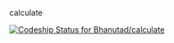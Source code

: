  calculate

[![Codeship Status for Bhanutad/calculate](https://app.codeship.com/projects/01b8a290-df75-0137-c796-1a01285152c2/status?branch=master)](https://app.codeship.com/projects/372312)
